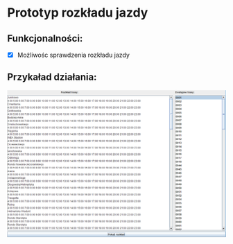 

# Prototyp rozkładu jazdy 

## Funkcjonalności:

- [x] Możliwośc sprawdzenia rozkładu jazdy

## Przykaład działania:

![example](img/example1.png)

